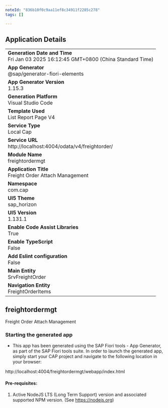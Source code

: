 ```yaml
---
noteId: "836b10f0c9aa11ef8c34911f2285c278"
tags: []

---
```


## Application Details
|               |
| ------------- |
|**Generation Date and Time**<br>Fri Jan 03 2025 16:12:45 GMT+0800 (China Standard Time)|
|**App Generator**<br>@sap/generator-fiori-elements|
|**App Generator Version**<br>1.15.3|
|**Generation Platform**<br>Visual Studio Code|
|**Template Used**<br>List Report Page V4|
|**Service Type**<br>Local Cap|
|**Service URL**<br>http://localhost:4004/odata/v4/freightorder/|
|**Module Name**<br>freightordermgt|
|**Application Title**<br>Freight Order Attach Management|
|**Namespace**<br>com.cap|
|**UI5 Theme**<br>sap_horizon|
|**UI5 Version**<br>1.131.1|
|**Enable Code Assist Libraries**<br>True|
|**Enable TypeScript**<br>False|
|**Add Eslint configuration**<br>False|
|**Main Entity**<br>SrvFreightOrder|
|**Navigation Entity**<br>FreightOrderItems|

## freightordermgt

Freight Order Attach Management

### Starting the generated app

-   This app has been generated using the SAP Fiori tools - App Generator, as part of the SAP Fiori tools suite.  In order to launch the generated app, simply start your CAP project and navigate to the following location in your browser:

http://localhost:4004/freightordermgt/webapp/index.html

#### Pre-requisites:

1. Active NodeJS LTS (Long Term Support) version and associated supported NPM version.  (See https://nodejs.org)


